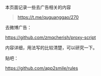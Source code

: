 本页面记录一些去广告相关的内容

>https://t.me/quguanggao/270

去微博广告：

https://github.com/zmqcherish/proxy-script

内容详细，用法写的比较清楚，可以研究一下。

贴吧：

https://github.com/app2smile/rules
